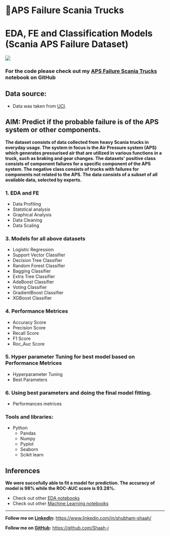 ﻿# 🚒APS Failure Scania Trucks

# EDA, FE and Classification Models (Scania APS Failure Dataset)


<img src="https://external-content.duckduckgo.com/iu/?u=https%3A%2F%2Fd2cdo4blch85n8.cloudfront.net%2Fwp-content%2Fuploads%2F2019%2F10%2FScania-AXL-Autonomous-Truck-Concept-Featured-image.jpg&f=1&nofb=1&ipt=7593f333a2546b019ad75674b641005cb881202cc698e4763e5a92765697c996&ipo=images">


### For the code please check out my [APS Failure Scania Trucks](https://github.com/Shaah-i/Machine_Learning/blob/main/APS%20Failure%20Scania%20Trucks%20Classification/APS_Failure_Scania_Trucks_Classification_ALL.ipynb) notebook on GitHub



## Data source:
* Data was taken from [UCI](https://archive.ics.uci.edu/ml/datasets/APS+Failure+at+Scania+Trucks).

## AIM: Predict if the probable failure is of the APS system or other components.

**The dataset consists of data collected from heavy Scania trucks in everyday usage. The system in focus is the Air Pressure system (APS) which generates pressurised air that are utilized in various functions in a truck, such as braking and gear changes. The datasets' positive class consists of component failures for a specific component of the APS system. The negative class consists of trucks with failures for components not related to the APS. The data consists of a subset of all available data, selected by experts.**



### 1. EDA and FE
* Data Profiling
* Statstical analysis
* Graphical Analysis
* Data Cleaning
* Data Scaling


### 3. Models for all above datasets
* Logistic Regression 
* Support Vector Classifier
* Decision Tree Classifier
* Random Forest Classifier
* Bagging Classifier
* Extra Tree Classifier
* AdaBoost Classifier
* Voting Classifier
* GradientBoost Classifier
* XGBoost Classifier

### 4. Performance Metrices
* Accuracy Score
* Precision Score
* Recall Score
* F1 Score
* Roc_Auc Score

### 5. Hyper parameter Tuning for best model based on Performance Metrices
* Hyperparameter Tuning
* Best Parameters

### 6. Using best parameters and doing the final model fitting.
* Performances metrices


### Tools and libraries:

* Python
	- Pandas
	- Numpy
	- Pyplot
	- Seaborn
	- Scikit learn

## Inferences
**We were succefully able to fit a model for prediction. The accuracy of model is 98% while the ROC-AUC score is 93.28%.**



* Check out other [EDA notebooks](https://github.com/Shaah-i/EDA)
* Check out other [Machine Learning notebooks]( https://github.com/Shaah-i/Machine_Learning)

---

**Follow me on [LinkedIn](https://www.linkedin.com/in/shubham-shaah/):** https://www.linkedin.com/in/shubham-shaah/

**Follow me on [GitHub](https://github.com/Shaah-i):** https://github.com/Shaah-i



